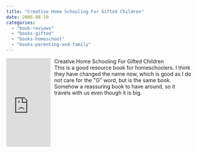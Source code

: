 ```yaml
---
title: "Creative Home Schooling For Gifted Children"
date: 2006-08-10
categories: 
  - "book-reviews"
  - "books-gifted"
  - "books-homeschool"
  - "books-parenting-and-family"
---
```


<iframe scrolling="no" frameborder="0" marginheight="0" marginwidth="0" src="http://rcm.amazon.com/e/cm?t=soultravelers-20&o=1&p=8&l=as1&asins=0910707480&fc1=000000&IS2=1&lt1=_blank&lc1=0000FF&bc1=000000&bg1=FFFFFF&f=ifr" style="width: 120px; height: 240px;  margin-right: 10px; float: left; margin-bottom: 20px;"></iframe>

Creative Home Schooling For Gifted Children  
This is a good resource book for homeschoolers. I think they have changed the name now, which is good as I do not care for the "G" word, but is the same book. Somehow a reassuring book to have around, so it travels with us even though it is big.
